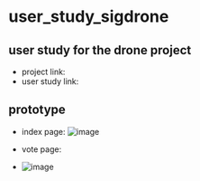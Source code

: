 # user\_study\_sigdrone
##  user study for the drone project
* project link:
* user study link:

## prototype
* index page:
![image](https://github.com/sqhuang/user_study_sigdrone/tree/master/sigdrone/img/index_page.png)

* vote page:
* ![image](https://github.com/sqhuang/user_study_sigdrone/tree/master/sigdrone/img/vote_page.png)